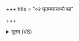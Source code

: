+++
title = "०२ घृतमप्सराभ्यो वह"

+++
<details><summary>मूलम् (VS)</summary>

घृ॒तम॑प्स॒राभ्यो॑ वह॒ त्वम॑ग्ने पां॒सून॒क्षेभ्यः॒ सिक॑ता अ॒पश्च॑। य॑थाभा॒गं ह॒व्यदा॑तिं जुषा॒णा मद॑न्ति दे॒वा उ॒भया॑नि ह॒व्या ॥
</details>